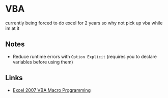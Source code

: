 # VBA

currently being forced to do excel for 2 years so why not pick up vba while im at it

## Notes

- Reduce runtime errors with  ```Option Explicit``` (requires you to declare variables before using them)

## Links

- [Excel 2007 VBA Macro Programming](https://www.goodreads.com/book/show/7217684-excel-2007-vba-macro-programming)